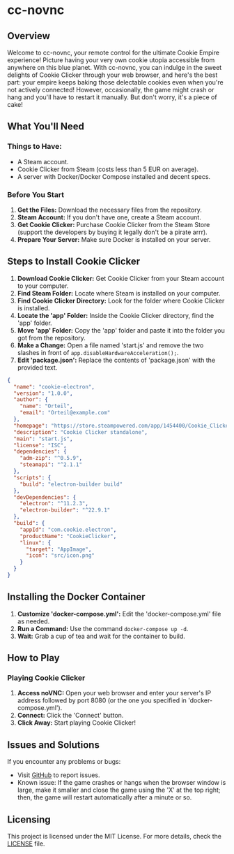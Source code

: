 # cc-novnc

## Overview

Welcome to cc-novnc, your remote control for the ultimate Cookie Empire experience! Picture having your very own cookie utopia accessible from anywhere on this blue planet. With cc-novnc, you can indulge in the sweet delights of Cookie Clicker through your web browser, and here's the best part: your empire keeps baking those delectable cookies even when you're not actively connected! However, occasionally, the game might crash or hang and you'll have to restart it manually. But don't worry, it's a piece of cake!

## What You'll Need

### Things to Have:

- A Steam account.
- Cookie Clicker from Steam (costs less than 5 EUR on average).
- A server with Docker/Docker Compose installed and decent specs.

### Before You Start

1. **Get the Files:** Download the necessary files from the repository.
2. **Steam Account:** If you don't have one, create a Steam account.
3. **Get Cookie Clicker:** Purchase Cookie Clicker from the Steam Store (support the developers by buying it legally don't be a pirate arrr).
4. **Prepare Your Server:** Make sure Docker is installed on your server.

## Steps to Install Cookie Clicker

1. **Download Cookie Clicker:** Get Cookie Clicker from your Steam account to your computer.
2. **Find Steam Folder:** Locate where Steam is installed on your computer.
3. **Find Cookie Clicker Directory:** Look for the folder where Cookie Clicker is installed.
4. **Locate the 'app' Folder:** Inside the Cookie Clicker directory, find the 'app' folder.
5. **Move 'app' Folder:** Copy the 'app' folder and paste it into the folder you got from the repository.
6. **Make a Change:** Open a file named 'start.js' and remove the two slashes in front of `app.disableHardwareAcceleration();`.
7. **Edit 'package.json':** Replace the contents of 'package.json' with the provided text.

```json
{
  "name": "cookie-electron",
  "version": "1.0.0",
  "author": {
    "name": "Orteil",
    "email": "Orteil@example.com"
  },
  "homepage": "https://store.steampowered.com/app/1454400/Cookie_Clicker/",
  "description": "Cookie Clicker standalone",
  "main": "start.js",
  "license": "ISC",
  "dependencies": {
    "adm-zip": "^0.5.9",
    "steamapi": "^2.1.1"
  },
  "scripts": {
    "build": "electron-builder build"
  },
  "devDependencies": {
    "electron": "^11.2.3",
    "electron-builder": "^22.9.1"
  },
  "build": {
    "appId": "com.cookie.electron",
    "productName": "CookieClicker",
    "linux": {
      "target": "AppImage",
      "icon": "src/icon.png"
    }
  }
}
```

## Installing the Docker Container

1. **Customize 'docker-compose.yml':** Edit the 'docker-compose.yml' file as needed.
2. **Run a Command:** Use the command `docker-compose up -d`.
3. **Wait:** Grab a cup of tea and wait for the container to build.

## How to Play

### Playing Cookie Clicker

1. **Access noVNC:** Open your web browser and enter your server's IP address followed by port 8080 (or the one you specified in 'docker-compose.yml').
2. **Connect:** Click the 'Connect' button.
3. **Click Away:** Start playing Cookie Clicker!

## Issues and Solutions

If you encounter any problems or bugs:

- Visit [GitHub](https://github.com/staninna/cc-novnc/issues/new) to report issues.
- Known issue: If the game crashes or hangs when the browser window is large, make it smaller and close the game using the 'X' at the top right; then, the game will restart automatically after a minute or so.

## Licensing

This project is licensed under the MIT License. For more details, check the [LICENSE](LICENSE) file.
